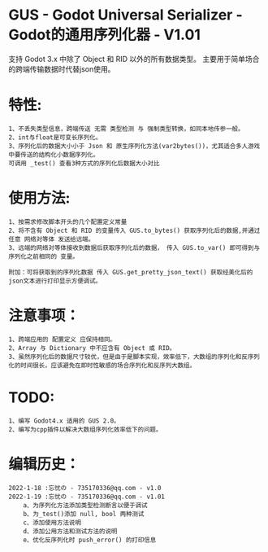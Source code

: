 
# GUS - Godot Universal Serializer - Godot的通用序列化器 - V1.01

支持 Godot 3.x 中除了 Object 和 RID 以外的所有数据类型。
主要用于简单场合的跨端传输数据时代替json使用。

# 特性:
	1、不丢失类型信息，跨端传送 无需 类型检测 与 强制类型转换，如同本地传参一般。
	2、int与float是可变长序列化。
	3、序列化后的数据大小小于 Json 和 原生序列化方法(var2bytes())，尤其适合多人游戏中要传送的结构化小数据序列化。
	可调用 _test() 查看3种方式的序列化后数据大小对比

# 使用方法:
	1、按需求修改脚本开头的几个配置定义常量
	2、将不含有 Object 和 RID 的变量传入 GUS.to_bytes() 获取序列化后的数据,并通过任意 网络对等体 发送给远端。
	3、远端的网络对等体接收到数据后获取序列化后的数据， 传入 GUS.to_var() 即可得到与序列化之前相同的 变量。

	附加：可将获取到的序列化数据 传入 GUS.get_pretty_json_text() 获取经美化后的json文本进行打印显示方便调试。

# 注意事项：
	1、跨端应用的 配置定义 应保持相同。
	2、Array 与 Dictionary 中不应含有 Object 或 RID。
	3、虽然序列化后的数据尺寸较优，但是由于是脚本实现，效率低下，大数组的序列化和反序列化的时间很长，应该避免在即时性敏感的场合序列化和反序列大数组。

# TODO:
	1、编写 Godot4.x 适用的 GUS 2.0。
	2、编写为cpp插件以解决大数组序列化效率低下的问题。

# 编辑历史：
	2022-1-18 :忘忧の - 735170336@qq.com - v1.0
	2022-1-19 :忘忧の - 735170336@qq.com - v1.01
		a、为序列化方法添加类型检测断言以便于调试
		b、为_test()添加 null, bool 两种测试
		c、添加使用方法说明
		d、添加公用方法和测试方法的说明
		e、优化反序列化时 push_error() 的打印信息

